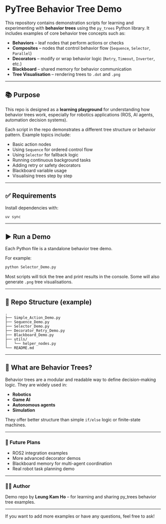 

# PyTree Behavior Tree Demo

This repository contains demonstration scripts for learning and experimenting with **behavior trees** using the `py_trees` Python library. It includes examples of core behavior tree concepts such as:

- **Behaviors** – leaf nodes that perform actions or checks
- **Composites** – nodes that control behavior flow (`Sequence`, `Selector`, `Parallel`)
- **Decorators** – modify or wrap behavior logic (`Retry`, `Timeout`, `Inverter`, etc.)
- **Blackboard** – shared memory for behavior communication
- **Tree Visualisation** – rendering trees to `.dot` and `.png`

---

## 📚 Purpose

This repo is designed as a **learning playground** for understanding how behavior trees work, especially for robotics applications (ROS, AI agents, automation decision systems).

Each script in the repo demonstrates a different tree structure or behavior pattern. Example topics include:

- Basic action nodes
- Using `Sequence` for ordered control flow
- Using `Selector` for fallback logic
- Running continuous background tasks
- Adding retry or safety decorators
- Blackboard variable usage
- Visualising trees step by step

---

## ✅ Requirements

Install dependencies with:

```bash
uv sync
```

---

## ▶️ Run a Demo

Each Python file is a standalone behavior tree demo.

For example:

```bash
python Selector_Demo.py
```

Most scripts will tick the tree and print results in the console. Some will also generate `.png` tree visualisations.

---

## 📂 Repo Structure (example)

```
.
├── Simple_Action_Demo.py
├── Sequence_Demo.py
├── Selector_Demo.py
├── Decorator_Retry_Demo.py
├── Blackboard_Demo.py
├── utils/
│   └── helper_nodes.py
└── README.md
```

---

## 🧠 What are Behavior Trees?

Behavior trees are a modular and readable way to define decision-making logic. They are widely used in:

- **Robotics**
- **Game AI**
- **Autonomous agents**
- **Simulation**

They offer better structure than simple `if/else` logic or finite-state machines.

---


### 🔧 Future Plans

- ROS2 integration examples
- More advanced decorator demos
- Blackboard memory for multi-agent coordination
- Real robot task planning demo

---

### 👨‍💻 Author

Demo repo by **Leung Kam Ho** – for learning and sharing py_trees behavior tree examples.

---
If you want to add more examples or have any questions, feel free to ask!